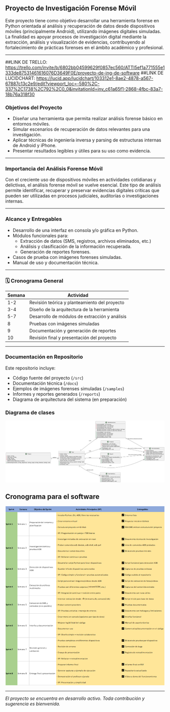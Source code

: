 ## Proyecto de Investigación Forense Móvil

Este proyecto tiene como objetivo desarrollar una herramienta forense en Python orientada al análisis y recuperación de datos desde dispositivos móviles (principalmente Android), utilizando imágenes digitales simuladas. La finalidad es apoyar procesos de investigación digital mediante la extracción, análisis y visualización de evidencias, contribuyendo al fortalecimiento de prácticas forenses en el ámbito académico y profesional.

---
##LINK DE TRELLO: https://trello.com/invite/b/6802bb04599629f0857ec560/ATTI5ef1a771555e1333de87531461616076D3649F0E/proyecto-de-ing-de-software
##LINK DE LUCIDCHART: https://lucid.app/lucidchart/103312e1-8ae2-4878-a567-67887c13c2e9/edit?viewport_loc=-580%2C-337%2C1738%2C792%2C0_0&invitationId=inv_c61a65f1-2868-4fbc-83a7-18b76a318f30

### Objetivos del Proyecto

- Diseñar una herramienta que permita realizar análisis forense básico en entornos móviles.
- Simular escenarios de recuperación de datos relevantes para una investigación.
- Aplicar técnicas de ingeniería inversa y parsing de estructuras internas de Android y iPhone.
- Presentar resultados legibles y útiles para su uso como evidencia.

---

### Importancia del Análisis Forense Móvil

Con el creciente uso de dispositivos móviles en actividades cotidianas y delictivas, el análisis forense móvil se vuelve esencial. Este tipo de análisis permite identificar, recuperar y preservar evidencias digitales críticas que pueden ser utilizadas en procesos judiciales, auditorías o investigaciones internas.

---

### Alcance y Entregables

- Desarrollo de una interfaz en consola y/o gráfica en Python.
- Módulos funcionales para:
  - Extracción de datos (SMS, registros, archivos eliminados, etc.)
  - Análisis y clasificación de la información recuperada.
  - Generación de reportes forenses.
- Casos de prueba con imágenes forenses simuladas.
- Manual de uso y documentación técnica.

---

### 🗓 Cronograma General

| Semana | Actividad                                       |
|--------|-------------------------------------------------|
| 1-2    | Revisión teórica y planteamiento del proyecto   |
| 3-4    | Diseño de la arquitectura de la herramienta     |
| 5-7    | Desarrollo de módulos de extracción y análisis  |
| 8      | Pruebas con imágenes simuladas                  |
| 9      | Documentación y generación de reportes          |
| 10     | Revisión final y presentación del proyecto      |

---

### Documentación en Repositorio

Este repositorio incluye:

- Código fuente del proyecto (`/src`)
- Documentación técnica (`/docs`)
- Ejemplos de imágenes forenses simuladas (`/samples`)
- Informes y reportes generados (`/reports`)
- Diagrama de arquitectura del sistema (en preparación)

### Diagrama de clases

![Diagrama de Clases](Diagrama_clases.png)

## Cronograma para el software

![Cronograma para el software](tabla1.png)


---

*El proyecto se encuentra en desarrollo activo. Toda contribución y sugerencia es bienvenida.*

